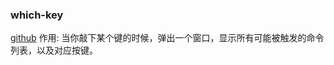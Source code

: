 ### which-key

[github](https://github.com/folke/which-key.nvim)
作用: 当你敲下某个键的时候，弹出一个窗口，显示所有可能被触发的命令列表，以及对应按键。

